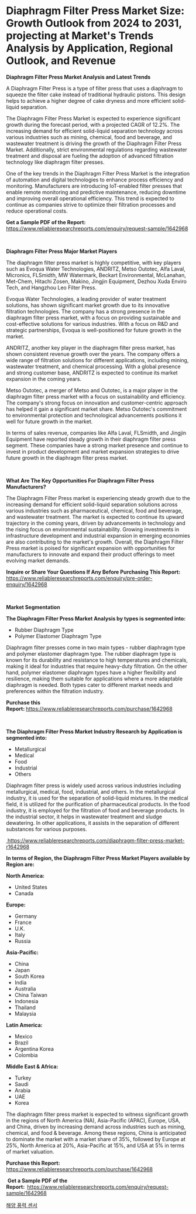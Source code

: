 <p><h1>Diaphragm Filter Press Market Size: Growth Outlook from 2024 to 2031, projecting at Market's Trends Analysis by Application, Regional Outlook, and Revenue</h1></p><p><strong>Diaphragm Filter Press Market Analysis and Latest Trends</strong></p>
<p><p>A Diaphragm Filter Press is a type of filter press that uses a diaphragm to squeeze the filter cake instead of traditional hydraulic pistons. This design helps to achieve a higher degree of cake dryness and more efficient solid-liquid separation.</p><p>The Diaphragm Filter Press Market is expected to experience significant growth during the forecast period, with a projected CAGR of 12.2%. The increasing demand for efficient solid-liquid separation technology across various industries such as mining, chemical, food and beverage, and wastewater treatment is driving the growth of the Diaphragm Filter Press Market. Additionally, strict environmental regulations regarding wastewater treatment and disposal are fueling the adoption of advanced filtration technology like diaphragm filter presses.</p><p>One of the key trends in the Diaphragm Filter Press Market is the integration of automation and digital technologies to enhance process efficiency and monitoring. Manufacturers are introducing IoT-enabled filter presses that enable remote monitoring and predictive maintenance, reducing downtime and improving overall operational efficiency. This trend is expected to continue as companies strive to optimize their filtration processes and reduce operational costs.</p></p>
<p><strong>Get a Sample PDF of the Report:&nbsp;</strong> <a href="https://www.reliableresearchreports.com/enquiry/request-sample/1642968">https://www.reliableresearchreports.com/enquiry/request-sample/1642968</a></p>
<p>&nbsp;</p>
<p><strong>Diaphragm Filter Press Major Market Players</strong></p>
<p><p>The diaphragm filter press market is highly competitive, with key players such as Evoqua Water Technologies, ANDRITZ, Metso Outotec, Alfa Laval, Micronics, FLSmidth, MW Watermark, Beckart Environmental, McLanahan, Met-Chem, Hitachi Zosen, Makino, Jingjin Equipment, Dezhou Xuda Enviro Tech, and Hangzhou Leo Filter Press.</p><p>Evoqua Water Technologies, a leading provider of water treatment solutions, has shown significant market growth due to its innovative filtration technologies. The company has a strong presence in the diaphragm filter press market, with a focus on providing sustainable and cost-effective solutions for various industries. With a focus on R&D and strategic partnerships, Evoqua is well-positioned for future growth in the market.</p><p>ANDRITZ, another key player in the diaphragm filter press market, has shown consistent revenue growth over the years. The company offers a wide range of filtration solutions for different applications, including mining, wastewater treatment, and chemical processing. With a global presence and strong customer base, ANDRITZ is expected to continue its market expansion in the coming years.</p><p>Metso Outotec, a merger of Metso and Outotec, is a major player in the diaphragm filter press market with a focus on sustainability and efficiency. The company's strong focus on innovation and customer-centric approach has helped it gain a significant market share. Metso Outotec's commitment to environmental protection and technological advancements positions it well for future growth in the market.</p><p>In terms of sales revenue, companies like Alfa Laval, FLSmidth, and Jingjin Equipment have reported steady growth in their diaphragm filter press segment. These companies have a strong market presence and continue to invest in product development and market expansion strategies to drive future growth in the diaphragm filter press market.</p></p>
<p>&nbsp;</p>
<p><strong>What Are The Key Opportunities For Diaphragm Filter Press Manufacturers?</strong></p>
<p><p>The Diaphragm Filter Press market is experiencing steady growth due to the increasing demand for efficient solid-liquid separation solutions across various industries such as pharmaceutical, chemical, food and beverage, and wastewater treatment. The market is expected to continue its upward trajectory in the coming years, driven by advancements in technology and the rising focus on environmental sustainability. Growing investments in infrastructure development and industrial expansion in emerging economies are also contributing to the market's growth. Overall, the Diaphragm Filter Press market is poised for significant expansion with opportunities for manufacturers to innovate and expand their product offerings to meet evolving market demands.</p></p>
<p><strong>Inquire or Share Your Questions If Any Before Purchasing This Report:</strong> <a href="https://www.reliableresearchreports.com/enquiry/pre-order-enquiry/1642968">https://www.reliableresearchreports.com/enquiry/pre-order-enquiry/1642968</a></p>
<p>&nbsp;</p>
<p><strong>Market Segmentation</strong></p>
<p><strong>The Diaphragm Filter Press Market Analysis by types is segmented into:</strong></p>
<p><ul><li>Rubber Diaphragm Type</li><li>Polymer Elastomer Diaphragm Type</li></ul></p>
<p><p>Diaphragm filter presses come in two main types - rubber diaphragm type and polymer elastomer diaphragm type. The rubber diaphragm type is known for its durability and resistance to high temperatures and chemicals, making it ideal for industries that require heavy-duty filtration. On the other hand, polymer elastomer diaphragm types have a higher flexibility and resilience, making them suitable for applications where a more adaptable diaphragm is needed. Both types cater to different market needs and preferences within the filtration industry.</p></p>
<p><strong>Purchase this Report:&nbsp;</strong><a href="https://www.reliableresearchreports.com/purchase/1642968">https://www.reliableresearchreports.com/purchase/1642968</a></p>
<p>&nbsp;</p>
<p><strong>The Diaphragm Filter Press Market Industry Research by Application is segmented into:</strong></p>
<p><ul><li>Metallurgical</li><li>Medical</li><li>Food</li><li>Industrial</li><li>Others</li></ul></p>
<p><p>Diaphragm filter press is widely used across various industries including metallurgical, medical, food, industrial, and others. In the metallurgical industry, it is used for the separation of solid-liquid mixtures. In the medical field, it is utilized for the purification of pharmaceutical products. In the food industry, it is employed for the filtration of food and beverage products. In the industrial sector, it helps in wastewater treatment and sludge dewatering. In other applications, it assists in the separation of different substances for various purposes.</p></p>
<p><a href="https://www.reliableresearchreports.com/diaphragm-filter-press-market-r1642968">&nbsp;https://www.reliableresearchreports.com/diaphragm-filter-press-market-r1642968</a></p>
<p><strong>In terms of Region, the Diaphragm Filter Press Market Players available by Region are:</strong></p>
<p>
    <p> <strong> North America: </strong>
        <ul>
            <li>United States</li>
            <li>Canada</li>
        </ul>
        </p> 
    <p> <strong> Europe: </strong>
        <ul>
            <li>Germany</li>
            <li>France</li>
            <li>U.K.</li>
            <li>Italy</li>
            <li>Russia</li>
        </ul>
        </p> 
    <p> <strong> Asia-Pacific: </strong>
        <ul>
            <li>China</li>
            <li>Japan</li>
            <li>South Korea</li>
            <li>India</li>
            <li>Australia</li>
            <li>China Taiwan</li>
            <li>Indonesia</li>
            <li>Thailand</li>
            <li>Malaysia</li>
        </ul>
        </p> 
    <p> <strong> Latin America: </strong>
        <ul>
            <li>Mexico</li>
            <li>Brazil</li>
            <li>Argentina Korea</li>
            <li>Colombia</li>
        </ul>
        </p> 
    <p> <strong> Middle East & Africa: </strong>
        <ul>
            <li>Turkey</li>
            <li>Saudi</li>
            <li>Arabia</li>
            <li>UAE</li>
            <li>Korea</li>
        </ul>
    </p>
    </p>
<p><p>The diaphragm filter press market is expected to witness significant growth in the regions of North America (NA), Asia-Pacific (APAC), Europe, USA, and China, driven by increasing demand across industries such as mining, chemical, and food & beverage. Among these regions, China is anticipated to dominate the market with a market share of 35%, followed by Europe at 25%, North America at 20%, Asia-Pacific at 15%, and USA at 5% in terms of market valuation.</p></p>
<p><strong>Purchase this Report: </strong><a href="https://www.reliableresearchreports.com/purchase/1642968">https://www.reliableresearchreports.com/purchase/1642968</a></p>
<p>&nbsp;<strong>Get a Sample PDF of the Report:&nbsp;&nbsp;</strong><a href="https://www.reliableresearchreports.com/enquiry/request-sample/1642968">https://www.reliableresearchreports.com/enquiry/request-sample/1642968</a></p>
<p><strong></strong></p>
<p><p><a href="https://github.com/Madalyell456456/Market-Research-Report-List-1/blob/main/447102329891.md">해양 풍력 센서</a></p></p>